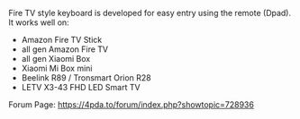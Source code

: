Fire TV style keyboard is developed for easy entry using the remote (Dpad).
It works well on: 
- Amazon Fire TV Stick
- all gen Amazon Fire TV
- all gen Xiaomi Box
- Xiaomi Mi Box mini
- Beelink R89 / Tronsmart Orion R28
- LETV X3-43 FHD LED Smart TV

Forum Page:
https://4pda.to/forum/index.php?showtopic=728936
